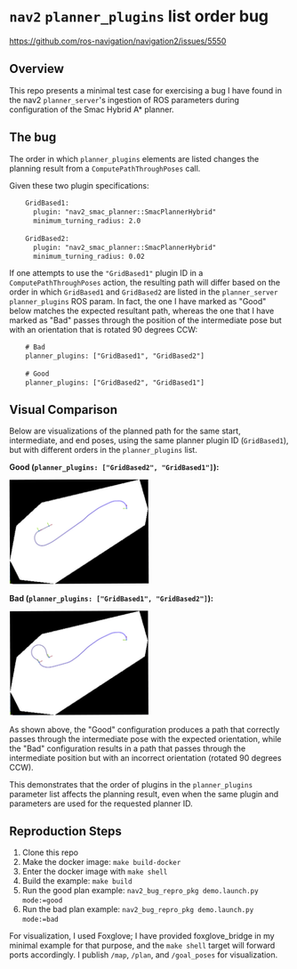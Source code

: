 # `nav2` `planner_plugins` list order bug

https://github.com/ros-navigation/navigation2/issues/5550

## Overview

This repo presents a minimal test case for exercising a bug I have found in the nav2 `planner_server`'s ingestion of ROS parameters
during configuration of the Smac Hybrid A* planner.

## The bug

The order in which `planner_plugins` elements are listed changes the planning result from a `ComputePathThroughPoses` call.

Given these two plugin specifications:

```
    GridBased1:
      plugin: "nav2_smac_planner::SmacPlannerHybrid"
      minimum_turning_radius: 2.0

    GridBased2:
      plugin: "nav2_smac_planner::SmacPlannerHybrid"
      minimum_turning_radius: 0.02
```

If one attempts to use the `"GridBased1"` plugin ID in a `ComputePathThroughPoses` action, the resulting path will differ based on the order in which `GridBased1` and `GridBased2` are
listed in the `planner_server` `planner_plugins` ROS param. In fact, the one I have marked as "Good" below matches the expected resultant path, whereas the one that I have marked as "Bad" passes through
the position of the intermediate pose but with an orientation that is rotated 90 degrees CCW:

```
    # Bad
    planner_plugins: ["GridBased1", "GridBased2"]

    # Good
    planner_plugins: ["GridBased2", "GridBased1"]
```


## Visual Comparison

Below are visualizations of the planned path for the same start, intermediate, and end poses, using the same planner plugin ID (`GridBased1`), but with different orders in the `planner_plugins` list.

**Good (`planner_plugins: ["GridBased2", "GridBased1"]`):**

<img src="img/good_plan.png" alt="Good Plan" width="50%"/>

**Bad (`planner_plugins: ["GridBased1", "GridBased2"]`):**

<img src="img/bad_plan.png" alt="Bad Plan" width="50%"/>

As shown above, the "Good" configuration produces a path that correctly passes through the intermediate pose with the expected orientation, while the "Bad" configuration results in a path that passes through the intermediate position but with an incorrect orientation (rotated 90 degrees CCW).

This demonstrates that the order of plugins in the `planner_plugins` parameter list affects the planning result, even when the same plugin and parameters are used for the requested planner ID.

## Reproduction Steps

1. Clone this repo
2. Make the docker image: `make build-docker`
3. Enter the docker image with `make shell`
4. Build the example: `make build`
5. Run the good plan example: `nav2_bug_repro_pkg demo.launch.py mode:=good`
6. Run the bad plan example: `nav2_bug_repro_pkg demo.launch.py mode:=bad`

For visualization, I used Foxglove; I have provided foxglove_bridge in my minimal example for that purpose, and the `make shell` target will forward ports accordingly. I publish `/map`, `/plan`, and `/goal_poses` for visualization.
